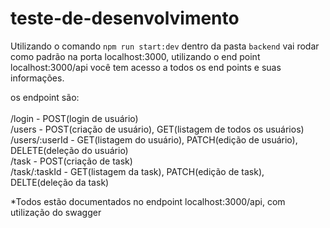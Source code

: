 # teste-de-desenvolvimento

Utilizando o comando <code>npm run start:dev</code> dentro da pasta <code>backend</code> vai rodar como padrão na porta localhost:3000, utilizando o end point localhost:3000/api você tem acesso a todos os end points e suas informações.

os endpoint são: <br/>
<br/>
/login - POST(login de usuário) <br/>
/users - POST(criação de usuário), GET(listagem de todos os usuários) <br/>
/users/:userId - GET(listagem do usuário), PATCH(edição de usuário), DELETE(deleção do usuário) <br/>
/task - POST(criação de task) <br/>
/task/:taskId - GET(listagem da task), PATCH(edição de task), DELTE(deleção da task) <br/>

*Todos estão documentados no endpoint localhost:3000/api, com utilização do swagger
